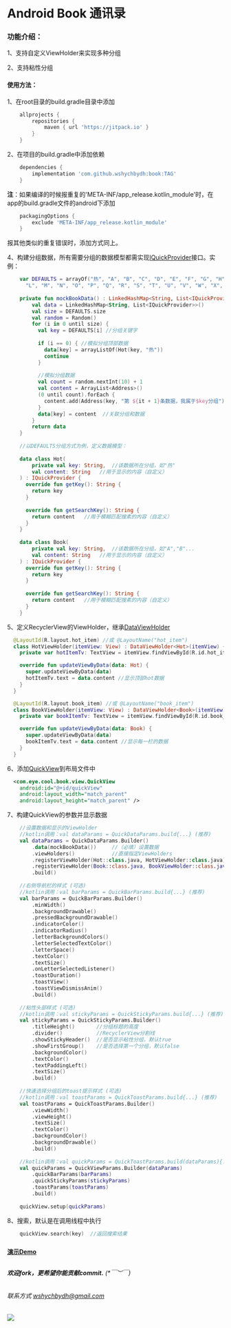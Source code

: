 # Android Book 通讯录


### 功能介绍：

1、支持自定义ViewHolder来实现多种分组

2、支持粘性分组

#### 使用方法：

1、在root目录的build.gradle目录中添加

```groovy
    allprojects {
        repositories {
            maven { url 'https://jitpack.io' }
        }
    }
```

2、在项目的build.gradle中添加依赖

```groovy
    dependencies {
        implementation 'com.github.wshychbydh:book:TAG'
    }
```

**注**：如果编译的时候报重复的'META-INF/app_release.kotlin_module'时，在app的build.gradle文件的android下添加

```groovy
    packagingOptions {
        exclude 'META-INF/app_release.kotlin_module'
    }
```
报其他类似的重复错误时，添加方式同上。

4、构建分组数据，所有需要分组的数据模型都需实现[IQuickProvider](./app/src/main/java/com/eye/cool/book/support/IQuickProvider.kt)接口。实例：

```kotlin
    var DEFAULTS = arrayOf("热", "A", "B", "C", "D", "E", "F", "G", "H", "I", "J", "K",
      "L", "M", "N", "O", "P", "Q", "R", "S", "T", "U", "V", "W", "X", "Y", "Z")
      
    private fun mockBookData() : LinkedHashMap<String, List<IQuickProvider>>{
        val data = LinkedHashMap<String, List<IQuickProvider>>()
        val size = DEFAULTS.size
        val random = Random()
        for (i in 0 until size) {
          val key = DEFAULTS[i] //分组关键字
    
          if (i == 0) { //模拟分组顶部数据
            data[key] = arrayListOf(Hot(key, "热"))
            continue
          }
    
          //模拟分组数据
          val count = random.nextInt(10) + 1
          val content = ArrayList<Address>()
          (0 until count).forEach {
            content.add(Address(key, "第 ${it + 1}条数据，我属于$key分组"))
          }
          data[key] = content  //关联分组和数据
        }
        return data
    } 
      
    //以DEFAULTS分组方式为例，定义数据模型：
    
    data class Hot(
        private val key: String,  //该数据所在分组，如"热"
        val content: String   //用于显示的内容（自定义）
    ) : IQuickProvider {
      override fun getKey(): String {
        return key
      }
      
      override fun getSearchKey(): String {
        return content   //用于模糊匹配搜素的内容（自定义）
      }
    }
    
    data class Book(
        private val key: String,  //该数据所在分组，如"A","B"...
        val content: String   //用于显示的内容（自定义）
    ) : IQuickProvider {
      override fun getKey(): String {
        return key
      }
      
      override fun getSearchKey(): String {
        return content   //用于模糊匹配搜素的内容（自定义）
      }
    }
```

5、定义RecyclerView的ViewHolder，继承[DataViewHolder](./app/src/main/java/com/eye/cool/book/adapter/DataViewHolder.kt)

```kotlin
  @LayoutId(R.layout.hot_item) //或 @LayoutName("hot_item")
  class HotViewHolder(itemView: View) : DataViewHolder<Hot>(itemView) {
    private var hotItemTv: TextView = itemView.findViewById(R.id.hot_item_tv)

    override fun updateViewByData(data: Hot) {
      super.updateViewByData(data)
      hotItemTv.text = data.content //显示顶部hot数据
    }
  }  

  @LayoutId(R.layout.book_item) //或 @LayoutName("book_item")
  class BookViewHolder(itemView: View) : DataViewHolder<Book>(itemView) {
    private var bookItemTv: TextView = itemView.findViewById(R.id.book_item_tv)

    override fun updateViewByData(data: Book) {
      super.updateViewByData(data)
      bookItemTv.text = data.content //显示每一栏的数据
    }
  }
```

6、添加[QuickView](./app/src/main/java/com/eye/cool/book/view/QuickView.kt)到布局文件中

```xml
  <com.eye.cool.book.view.QuickView
    android:id="@+id/quickView"
    android:layout_width="match_parent"
    android:layout_height="match_parent" />
```

7、构建QuickView的参数并显示数据

```kotlin
    //设置数据和显示的ViewHolder
    //kotlin调用：val dataParams = QuickDataParams.build{...} (推荐)
    val dataParams = QuickDataParams.Builder()
        .data(mockBookData())     //（必填）设置数据
        .viewHolders()            //直接指定ViewHolders
        .registerViewHolder(Hot::class.java, HotViewHolder::class.java)   //逐个添加
        .registerViewHolder(Book::class.java, BookViewHolder::class.java)  
        .build()
    
    //右侧导航栏的样式 (可选)   
    //kotlin调用：val barParams = QuickBarParams.build{...} (推荐)
    val barParams = QuickBarParams.Builder()
        .minWidth()              
        .backgroundDrawable()
        .pressedBackgroundDrawable()
        .indicatorColor()
        .indicatorRadius()
        .letterBackgroundColors()
        .letterSelectedTextColor()
        .letterSpace()
        .textColor()
        .textSize()
        .onLetterSelectedListener()
        .toastDuration()
        .toastView()
        .toastViewDismissAnim()
        .build()    
     
    //粘性头部样式 (可选)
    //kotlin调用：val stickyParams = QuickStickyParams.build{...} (推荐)
    val stickyParams = QuickStickyParams.Builder()
        .titleHeight()       //分组标题的高度
        .divider()           //RecyclerView分割线
        .showStickyHeader()  //是否显示粘性分组，默认true
        .showFirstGroup()    //是否选择第一个分组，默认false
        .backgroundColor()
        .textColor()
        .textPaddingLeft()
        .textSize()
        .build()  
    
    //快速选择分组后的toast提示样式 (可选)
    //kotlin调用：val toastParams = QuickToastParams.build{...} (推荐)
    val toastParams = QuickToastParams.Builder()
        .viewWidth()
        .viewHeight()
        .textSize()
        .textColor()
        .backgroundColor()
        .backgroundDrawable()
        .build()    
      
    //kotlin调用：val quickParams = QuickToastParams.build(dataParams){...} (推荐)
    val quickParams = QuickViewParams.Builder(dataParams)
        .quickBarParams(barParams)
        .quickStickyParams(stickyParams)
        .toastParams(toastParams)
        .build()
    
    quickView.setup(quickParams)
```

8、搜索，默认是在调用线程中执行 
```kotlin
    quickView.search(key)  //返回搜索结果
```
    

#####   
 
**[演示Demo](https://github.com/wshychbydh/SampleDemo)**    
    
##

###### **欢迎fork，更希望你能贡献commit.** (*￣︶￣)    

###### 联系方式 wshychbydh@gmail.com

[![](https://jitpack.io/v/wshychbydh/book.svg)](https://jitpack.io/#wshychbydh/book)
